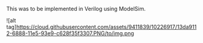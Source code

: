 This was to be implemented in Verilog using ModelSim.

![alt tag]https://cloud.githubusercontent.com/assets/9411839/10226917/13da9112-6888-11e5-93e9-c628f35f3307.PNG/to/img.png
